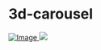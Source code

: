 # 3d-carousel

<a href="https://rojansapkota.com.np/">
         <img alt="Image" src="https://image.thum.io/get/https://rojangamingyt.github.io/3d-carousel/">
      </a>
<img src="//image.thum.io/get/width/100/crop/600/http://www.google.com/" />


